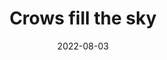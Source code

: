 ---
title: "Crows fill the sky"
date: 2022-08-03
picture: "/assets/camera-roll/2022/08/2022-08-03-crows-fill-the-sky/20220804_032820921_iOS.jpg"
related: Crows at sunset in Bothell
thumbnail: "/assets/camera-roll/2022/08/2022-08-03-crows-fill-the-sky/20220804_032820921_iOS-thumbnail.jpg"
tags:
  - looking up
  - photograph
  - crow
  - Bothell
---